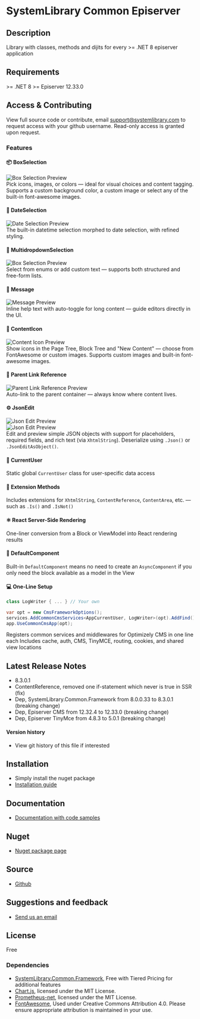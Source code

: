 
# SystemLibrary Common Episerver

## Description
Library with classes, methods and dijits for every &gt;= .NET 8 episerver application

## Requirements
&gt;= .NET 8
&gt;= Episerver 12.33.0

## Access & Contributing
View full source code or contribute, email [support@systemlibrary.com](mailto:support@systemlibrary.com) to request access with your github username. Read-only access is granted upon request.

### Features

#### 📦 BoxSelection  
![Box Selection Preview](https://raw.githubusercontent.com/systemlibrary/systemlibrary-common-episerver/main/assets/images/cms-property-boxselection.png "")  
Pick icons, images, or colors — ideal for visual choices and content tagging.
Supports a custom background color, a custom image or select any of the built-in font-awesome images.

#### 📅 DateSelection  
![Date Selection Preview](https://raw.githubusercontent.com/systemlibrary/systemlibrary-common-episerver/main/assets/images/cms-property-dateselection.png "")  
The built-in datetime selection morphed to date selection, with refined styling.

#### 🔽 MultidropdownSelection  
![Box Selection Preview](https://raw.githubusercontent.com/systemlibrary/systemlibrary-common-episerver/main/assets/images/cms-property-multidropdownselection.png "")  
Select from enums or add custom text — supports both structured and free-form lists.

#### 💬 Message  
![Message Preview](https://raw.githubusercontent.com/systemlibrary/systemlibrary-common-episerver/main/assets/images/cms-property-message.png "")  
Inline help text with auto-toggle for long content — guide editors directly in the UI.

#### 🧩 ContentIcon  
![Content Icon Preview](https://raw.githubusercontent.com/systemlibrary/systemlibrary-common-episerver/main/assets/images/cms-property-contenticon.png "")  
Show icons in the Page Tree, Block Tree and "New Content" — choose from FontAwesome or custom images.
Supports custom images and built-in font-awesome images.

#### 🔗 Parent Link Reference  
![Parent Link Reference Preview](https://raw.githubusercontent.com/systemlibrary/systemlibrary-common-episerver/main/assets/images/cms-property-parentlinkreference.png "")  
Auto-link to the parent container — always know where content lives.

#### ⚙️ JsonEdit  
![Json Edit Preview](https://raw.githubusercontent.com/systemlibrary/systemlibrary-common-episerver/main/assets/images/cms-property-jsonedit.png "")  
![Json Edit Preview](https://raw.githubusercontent.com/systemlibrary/systemlibrary-common-episerver/main/assets/images/cms-property-jsoneditor-view.png "")  
Edit and preview simple JSON objects with support for placeholders, required fields, and rich text (via `XhtmlString`). Deserialize using `.Json()` or `.JsonEditAsObject()`.

#### 👤 CurrentUser  
Static global `CurrentUser` class for user-specific data access  

#### 🧩 Extension Methods  
Includes extensions for `XhtmlString`, `ContentReference`, `ContentArea`, etc. — such as `.Is()` and `.IsNot()`  

#### ⚛️ React Server-Side Rendering  
One-liner conversion from a Block or ViewModel into React rendering results  

#### 🧱 DefaultComponent  
Built-in `DefaultComponent` means no need to create an `AsyncComponent` if you only need the block available as a model in the View

#### 💻 One-Line Setup
```csharp
class LogWriter { ... } // Your own

var opt = new CmsFrameworkOptions();
services.AddCommonCmsServices<AppCurrentUser, LogWriter>(opt).AddFind();
app.UseCommonCmsApp(opt);
```
Registers common services and middlewares for Optimizely CMS in one line each
Includes cache, auth, CMS, TinyMCE, routing, cookies, and shared view locations

## Latest Release Notes
- 8.3.0.1
- ContentReference, removed one if-statement which never is true in SSR (fix)
- Dep, SystemLibrary.Common.Framework from 8.0.0.33 to 8.3.0.1 (breaking change)
- Dep, Episerver CMS from 12.32.4 to 12.33.0 (breaking change)
- Dep, Episerver TinyMce from 4.8.3 to 5.0.1 (breaking change)

#### Version history
- View git history of this file if interested

## Installation
- Simply install the nuget package
- [Installation guide](https://systemlibrary.github.io/systemlibrary-common-episerver/Install.html)

## Documentation
- [Documentation with code samples](https://systemlibrary.github.io/systemlibrary-common-episerver/)

## Nuget
- [Nuget package page](https://www.nuget.org/packages/SystemLibrary.Common.Episerver/)

## Source
- [Github](https://github.com/systemlibrary/systemlibrary-common-episerver)

## Suggestions and feedback
- [Send us an email](mailto:support@systemlibrary.com)

## License
Free

### Dependencies
- [SystemLibrary.Common.Framework](https://github.com/systemlibrary/systemlibrary-common-framework), Free with Tiered Pricing for additional features
- [Chart.js](https://github.com/chartjs/Chart.js), licensed under the MIT License.
- [Prometheus-net](https://www.nuget.org/packages/prometheus-net), licensed under the MIT License.
- [FontAwesome](https://fontawesome.com/), Used under Creative Commons Attribution 4.0. Please ensure appropriate attribution is maintained in your use.